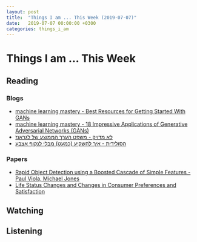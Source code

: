 ```yaml
---
layout: post
title:  "Things I am ... This Week (2019-07-07)"
date:   2019-07-07 00:00:00 +0300
categories: things_i_am
---
```


# Things I am ... This Week  

## Reading  

### Blogs

- [machine learning mastery - Best Resources for Getting Started With GANs][ml1]
- [machine learning mastery - 18 Impressive Applications of Generative Adversarial Networks (GANs)][ml2]
- [לא מדויק - משפט הערך הממוצע של לגראנז][gadiel1]
- [הסולידית - איך להשקיע (כמעט) מבלי לנקוף אצבע][solidit1]

### Papers

- [Rapid Object Detection using a Boosted Cascade of Simple Features - Paul Viola, Michael Jones][paper1]
- [Life Status Changes and Changes in Consumer Preferences and Satisfaction][paper2]

## Watching  

## Listening  

[ml1]:https://machinelearningmastery.com/resources-for-getting-started-with-generative-adversarial-networks/
[paper1]:https://www.cs.cmu.edu/~efros/courses/LBMV07/Papers/viola-cvpr-01.pdf
[ml2]:https://machinelearningmastery.com/impressive-applications-of-generative-adversarial-networks/
[gadiel1]:https://gadial.net/2019/06/17/lagrange_mean_value_theorem/
[solidit1]:https://www.hasolidit.com/%d7%90%d7%99%d7%9a-%d7%9c%d7%94%d7%a9%d7%a7%d7%99%d7%a2-%d7%9b%d7%9e%d7%a2%d7%98-%d7%9e%d7%91%d7%9c%d7%99-%d7%9c%d7%a0%d7%a7%d7%95%d7%a3-%d7%90%d7%a6%d7%91%d7%a2
[paper2]:https://academic.oup.com/jcr/article-abstract/11/3/784/1791892?redirectedFrom=fulltext